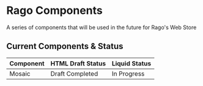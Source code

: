 # Rago Components
 A series of components that will be used in the future for Rago's Web Store

## Current Components & Status
|Component|HTML Draft Status|Liquid Status|
|---|---|---|
|Mosaic|Draft Completed|In Progress|
